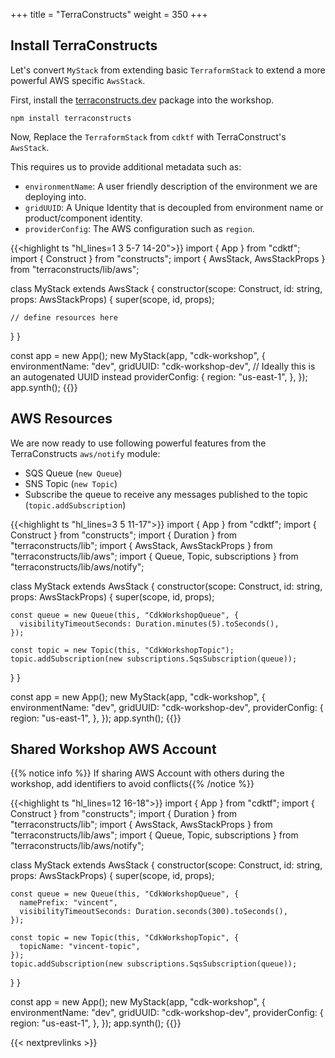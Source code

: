 +++
title = "TerraConstructs"
weight = 350
+++

## Install TerraConstructs

Let's convert `MyStack` from extending basic `TerraformStack` to extend a more powerful AWS specific `AwsStack`.

First, install the [terraconstructs.dev](https://terraconstructs.dev) package into the workshop.

```terminal
npm install terraconstructs
```

Now, Replace the `TerraformStack` from `cdktf` with TerraConstruct's `AwsStack`.

This requires us to provide additional metadata such as:

- `environmentName`: A user friendly description of the environment we are deploying into.
- `gridUUID`: A Unique Identity that is decoupled from environment name or product/component identity.
- `providerConfig`: The AWS configuration such as `region`.

{{<highlight ts "hl_lines=1 3 5-7 14-20">}}
import { App } from "cdktf";
import { Construct } from "constructs";
import { AwsStack, AwsStackProps } from "terraconstructs/lib/aws";

class MyStack extends AwsStack {
  constructor(scope: Construct, id: string, props: AwsStackProps) {
    super(scope, id, props);

    // define resources here
  }
}

const app = new App();
new MyStack(app, "cdk-workshop", {
  environmentName: "dev",
  gridUUID: "cdk-workshop-dev", // Ideally this is an autogenated UUID instead
  providerConfig: {
    region: "us-east-1",
  },
});
app.synth();
{{</highlight>}}

## AWS Resources

We are now ready to use following powerful features from the TerraConstructs `aws/notify` module:

- SQS Queue (`new Queue`)
- SNS Topic (`new Topic`)
- Subscribe the queue to receive any messages published to the topic (`topic.addSubscription`)

{{<highlight ts "hl_lines=3 5 11-17">}}
import { App } from "cdktf";
import { Construct } from "constructs";
import { Duration } from "terraconstructs/lib";
import { AwsStack, AwsStackProps } from "terraconstructs/lib/aws";
import { Queue, Topic, subscriptions } from "terraconstructs/lib/aws/notify";

class MyStack extends AwsStack {
  constructor(scope: Construct, id: string, props: AwsStackProps) {
    super(scope, id, props);

    const queue = new Queue(this, "CdkWorkshopQueue", {
      visibilityTimeoutSeconds: Duration.minutes(5).toSeconds(),
    });

    const topic = new Topic(this, "CdkWorkshopTopic");
    topic.addSubscription(new subscriptions.SqsSubscription(queue));
  }
}

const app = new App();
new MyStack(app, "cdk-workshop", {
  environmentName: "dev",
  gridUUID: "cdk-workshop-dev",
  providerConfig: {
    region: "us-east-1",
  },
});
app.synth();
{{</highlight>}}

## Shared Workshop AWS Account

{{% notice info %}} If sharing AWS Account with others during the workshop, add identifiers to avoid conflicts{{% /notice %}}

{{<highlight ts "hl_lines=12 16-18">}}
import { App } from "cdktf";
import { Construct } from "constructs";
import { Duration } from "terraconstructs/lib";
import { AwsStack, AwsStackProps } from "terraconstructs/lib/aws";
import { Queue, Topic, subscriptions } from "terraconstructs/lib/aws/notify";

class MyStack extends AwsStack {
  constructor(scope: Construct, id: string, props: AwsStackProps) {
    super(scope, id, props);

    const queue = new Queue(this, "CdkWorkshopQueue", {
      namePrefix: "vincent",
      visibilityTimeoutSeconds: Duration.seconds(300).toSeconds(),
    });

    const topic = new Topic(this, "CdkWorkshopTopic", {
      topicName: "vincent-topic",
    });
    topic.addSubscription(new subscriptions.SqsSubscription(queue));
  }
}

const app = new App();
new MyStack(app, "cdk-workshop", {
  environmentName: "dev",
  gridUUID: "cdk-workshop-dev",
  providerConfig: {
    region: "us-east-1",
  },
});
app.synth();
{{</highlight>}}

{{< nextprevlinks >}}